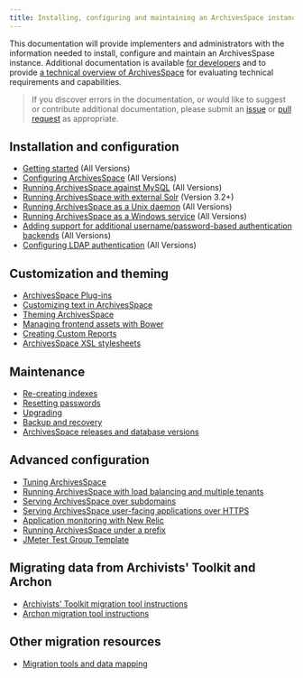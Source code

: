 ```yaml
---
title: Installing, configuring and maintaining an ArchivesSpace instance
---
```


This documentation will provide implementers and administrators with the information needed to install, configure and maintain an ArchivesSpase instance. Additional documentation is available [for developers](./readme_develop.html) and to provide [a technical overview of ArchivesSpace](./readme_evaluate.html) for evaluating technical requirements and capabilities.

> If you discover errors in the documentation, or would like to suggest or contribute additional documentation, please submit an [issue](https://github.com/archivesspace/tech-docs/issues) or [pull request](https://github.com/archivesspace/tech-docs/pulls) as appropriate.

## Installation and configuration

- [Getting started](./administration/getting_started.html) (All Versions)
- [Configuring ArchivesSpace](./customization/configuration.html) (All Versions)
- [Running ArchivesSpace against MySQL](./provisioning/mysql.html) (All Versions)
- [Running ArchivesSpace with external Solr](./provisioning/solr.html) (Version 3.2+)
- [Running ArchivesSpace as a Unix daemon](./administration/unix_daemon.html) (All Versions)
- [Running ArchivesSpace as a Windows service](./administration/windows.html) (All Versions)
- [Adding support for additional username/password-based authentication backends](./customization/authentication.html) (All Versions)
- [Configuring LDAP authentication](./customization/ldap.html) (All Versions)

## Customization and theming

- [ArchivesSpace Plug-ins](./customization/plugins.html)
- [Customizing text in ArchivesSpace](./customization/locales.html)
- [Theming ArchivesSpace](./customization/theming.html)
- [Managing frontend assets with Bower](./customization/bower.html)
- [Creating Custom Reports](./customization/reports.html)
- [ArchivesSpace XSL stylesheets](./import_export/xsl_stylesheets.html)

## Maintenance

- [Re-creating indexes](./administration/indexes.html)
- [Resetting passwords](./administration/passwords.html)
- [Upgrading](./administration/upgrading.html)
- [Backup and recovery](./administration/backup.html)
- [ArchivesSpace releases and database versions](./development/release_schema_versions.html)

## Advanced configuration

- [Tuning ArchivesSpace](./provisioning/tuning.html)
- [Running ArchivesSpace with load balancing and multiple tenants](./provisioning/clustering.html)
- [Serving ArchivesSpace over subdomains](./provisioning/domains.html)
- [Serving ArchivesSpace user-facing applications over HTTPS](./provisioning/https.html)
- [Application monitoring with New Relic](./provisioning/newrelic.html)
- [Running ArchivesSpace under a prefix](./provisioning/prefix.html)
- [JMeter Test Group Template](./provisioning/jmeter.html)

## Migrating data from Archivists' Toolkit and Archon

- [Archivists' Toolkit migration tool instructions](./migrations/migrate_from_archivists_toolkit.html)
- [Archon migration tool instructions](./migrations/migrate_from_archon.html)

## Other migration resources

- [Migration tools and data mapping](./migrations/migration_tools.html)
